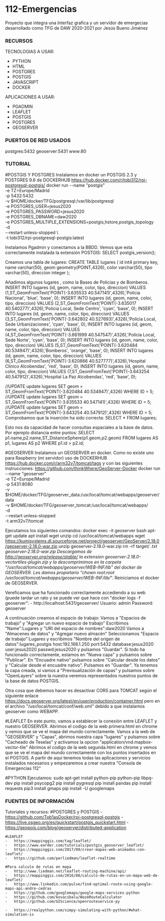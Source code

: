 # 112-Emergencias
 Proyecto que integra una Interfaz grafica y un servidor de emergecias desarrollado como TFG de DAW 2020-2021 por Jesús Bueno Jiménez

###  RECURSOS
TECNOLOGIAS A USAR:
- PYTHON
- HTML
- POSTGRES
- POSTGIS 
- JAVASCRIPT
- DOCKER

APLICACIONES A USAR:
- PGADMIN
- LEAFLET
- POSTGIS
- POSTGRES
- GEOSERVER


### PUERTOS DE RED USADOS
postgres:5432
geoserver:5431
www:80


### TUTORIAL
#POSTGIS Y POSTGRES
Instalamos en docker un POSTGIS 2.3 y POSTGRES 9.6 de DOCKERHUB https://hub.docker.com/r/tobi312/rpi-postgresql-postgis/
	docker run --name "postgis" \
	-e TZ=Europe/Madrid \
	-p 5432:5432 \
	-v $HOME/docker/TFG/postgresql:/var/lib/postgresql \
	-e POSTGRES_USER=jesus2020 \
	-e POSTGRES_PASSWORD=jesus2020 \
	-e POSTGRES_DBNAME=daw2020 \
	-e POSTGRES_MULTIPLE_EXTENSIONS=postgis,hstore,postgis_topology \
	-d \
	--restart unless-stopped \	
	-t tobi312/rpi-postgresql-postgis:latest
	
Instalamos Pgadmin y conectamos a la BBDD. Vemos que esta correctamente instalada la extensión POSTGIS: 
	SELECT postgis_version();

Creamos una tabla de lugares:
	CREATE TABLE lugares ( id int4 primary key, name varchar(50), geom geometry(POINT,4326), color varchar(50), tipo varchar(50), direccion integer );
	
Añadimos algunos lugares , como la Bases de Policias y de Bomberos.
	INSERT INTO lugares (id, geom, name, color, tipo, direccion) VALUES (1,ST_GeomFromText('POINT(-3.635533 40.547141)',4326),'Policia Nacional', 'blue', 'base', 0);
	INSERT INTO lugares (id, geom, name, color, tipo, direccion) VALUES (2,ST_GeomFromText('POINT(-3.635017 40.540277)',4326),'Policia Local, Sede Centro', 'cyan', 'base', 0);
	INSERT INTO lugares (id, geom, name, color, tipo, direccion) VALUES (3,ST_GeomFromText('POINT(-3.642802 40.527693)',4326),'Policia Local, Sede Urbanizaciones', 'cyan', 'base', 0);
	INSERT INTO lugares (id, geom, name, color, tipo, direccion) VALUES (4,ST_GeomFromText('POINT(-3.661999 40.547547)',4326),'Policia Local, Sede Norte', 'cyan', 'base', 0);
	INSERT INTO lugares (id, geom, name, color, tipo, direccion) VALUES (5,ST_GeomFromText('POINT(-3.620484 40.534947)',4326),'Bomberos', 'orange', 'base', 0);
	INSERT INTO lugares (id, geom, name, color, tipo, direccion) VALUES (6,ST_GeomFromText('POINT(-3.620866 40.527777)',4326),'Hospital Clinico Alcobendas', 'red', 'base', 0);
	INSERT INTO lugares (id, geom, name, color, tipo, direccion) VALUES (7,ST_GeomFromText('POINT(-3.643254 40.547912)',4326),'Hospital La Paz Alcobendas', 'red', 'base', 0);


//UPDATE update lugares SET geom = ST_GeomFromText('POINT(-3.620484 40.534947)',4326) WHERE ID = 5;
//UPDATE update lugares SET geom = ST_GeomFromText('POINT(-3.635533 40.547141)',4326) WHERE ID = 5;
//UPDATE update lugares SET geom = ST_GeomFromText('POINT(-3.643254 40.547912)',4326) WHERE ID = 5;
Comprobamos que la inserción ha sido correcta:
	SELECT * FROM lugares;

Esto nos da capacidad de hacer consultas espaciales a la base de datos. Por ejemplo distancia entre puntos:
	SELECT p1.name,p2.name,ST_DistanceSphere(p1.geom,p2.geom) FROM lugares AS p1, lugares AS p2 WHERE p1.id > p2.id;
	

#GEOSERVER
Instalamos un GEOSERVER en docker. Como no existe uno para Raspberry (mi servidor) uso de DOCKERHUB https://hub.docker.com/r/arm32v7/tomcat/tags y con las siguientes instrucciones: https://github.com/thinkWhere/GeoServer-Docker
	docker run --name "geoserver" \
	-e TZ=Europe/Madrid \
	-p 5431:8080 \
	-v $HOME/docker/TFG/geoserver_data:/usr/local/tomcat/webapps/geoserver/data \
	-v $HOME/docker/TFG/geoserver_tomcat:/usr/local/tomcat/webapps/ \
	-d \
	--restart unless-stopped \
	-t arm32v7/tomcat

Ejecutamos los siguientes comandos:
	docker exec -it geoserver bash
	apt-get update
	apt install wget unzip
	cd /usr/local/tomcat/webapps
	wget https://kumisystems.dl.sourceforge.net/project/geoserver/GeoServer/2.18.0/geoserver-2.18.0-war.zip 
	unzip geoserver-2.18.0-war.zip
	rm -rf target/ *.txt geoserver-2.18.0-war.zip
	Descargamos de http://geoserver.org/release/stable/ la extension geoserver-2.18.0-vectortiles-plugin.zip y la descomprimimos en la carpeta "/usr/local/tomcat/webapps/geoserver/WEB-INF/lib" del docker de GEOSERVER. Les damos propietario "chown root:root /usr/local/tomcat/webapps/geoserver/WEB-INF/lib/*". Reiniciamos el docker de GEOSERVER.
	
Vereficamos que ha funcionado correctamente accediendo a su web (puede tardar un rato y se puede ver que hace con "docker logs -f geoserver":
	- 	http://localhost:5431/geoserver/             Usuario: admin     Password: geoserver
	
A continuación creamos el espacio de trabajo:
	Vamos a "Espacios de trabajo" y "Agregar un nuevo espacio de trabajo"
	Escribimos "Name":Lugares y "URI del espacio de nombres":daw2020
	Vamos a "Almacenes de datos" y "Agregar nuevo almacén"
	Seleccionamos "Espacio de trabajo":Lugares y escribimos "Nombre del origen de datos":lugares_postgis    host:192.168.1.250   port:5432   database:jesus2020    user:jesus2020   passwd:jesus2020         y pulsamos "Guardar".
	Si todo ha funcionado correctamente, estamos en "Nueva capa" y pulsamos sobre "Publicar". En "Encuadre nativo" pulsamos sobre "Calcular desde los datos" y "Calcular desde el encuadre nativo". Pulsamos en "Guardar".
	Ya tenemos la capa creada, si vamos a "Previsualización de capas" y pulsamos sobre "OpenLayers" sobre la nuestra veremos representados nuestros puntos de la base de datos POSTGIS.
	
Otra cosa que debemos hacer es desactivar CORS para TOMCAT según el siguiente enlace https://docs.geoserver.org/latest/en/user/production/container.html pero en el archivo "/usr/local/tomcat/conf/web.xml" debido a que instalamos geoserver como WEBAPP.

#LEAFLET
En este punto, vamos a establecer la conexión entre LEAFLET y nuestro GEOSERVER.
Abrimos el codigo de la web primera.html en chrome y vemos que se ve el mapa del mundo correctamente.
Vamos a la web de "GEOSERVER" y "Capas", abrimos nuestra capa "lugares" y pulsamos sobre "Cacheado de Teselas" y activamos la opcion "application/vnd.mapbox-vector-tile"
Abrimos el codigo de la web segunda.html en chrome y vemos que se ve el mapa del mundo correctamente con los puntos insertados en el POSTGIS.
A partir de aqui tenemos todas las aplicaciones y servicios instalados necesarios y empezaremos a crear nuestra "Consola de Emergencias 112"

	 
#PYTHON
Ejecutamos:
sudo apt-get install python-pip python-pip libpq-dev
pip install psycopg2
pip install pygresql
pip install pandas
pip install requests
pip3 install gmaps
pip install -U googlemaps



### FUENTES DE INFORMACIÓN
Tutoriales y recursos:
	#POSTGRES y POSTGIS
	-	https://github.com/Tob1asDocker/rpi-postgresql-postgis
	-	https://live.osgeo.org/es/quickstart/postgis_quickstart.html
	-	https://geopois.com/blog/geoserver/distributed-application		
	
	#LEAFLET
	-	https://mappinggis.com/tag/leaflet/
	-	https://www.earder.com/tutorials/postgis_geoserver_leaflet/
	-	https://mappinggis.com/2017/09/crear-mapas-web-animados-con-leaflet/
	-	https://github.com/perliedman/leaflet-realtime
	
	#Para calculo de rutas en mapa
	-	http://www.liedman.net/leaflet-routing-machine/api/
	-	https://mappinggis.com/2016/08/calculo-de-rutas-en-un-mapa-web-de-leaflet/
	-	https://www.linkedin.com/pulse/find-optimal-route-using-google-maps-api-andre-cedras
	-	https://github.com/googlemaps/google-maps-services-python
	-	https://github.com/kovacsbalu/WazeRouteCalculator
	-	https://github.com/GIScience/openrouteservice-py

	-	https://realpython.com/simpy-simulating-with-python/#what-simulation-is
		
	
	